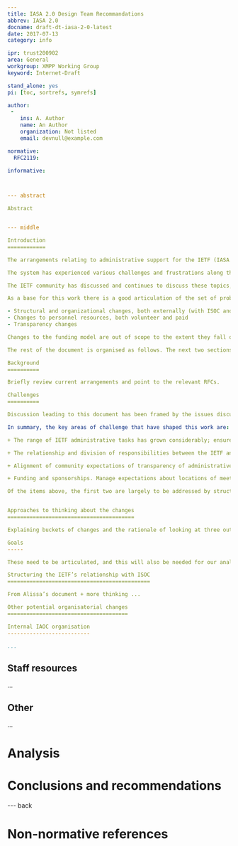 ```yaml
---
title: IASA 2.0 Design Team Recommandations
abbrev: IASA 2.0
docname: draft-dt-iasa-2-0-latest
date: 2017-07-13
category: info

ipr: trust200902
area: General
workgroup: XMPP Working Group
keyword: Internet-Draft

stand_alone: yes
pi: [toc, sortrefs, symrefs]

author:
 -
    ins: A. Author
    name: An Author
    organization: Not listed
    email: devnull@example.com

normative:
  RFC2119:

informative:



--- abstract

Abstract


--- middle

Introduction
============

The arrangements relating to administrative support for the IETF (IASA [](#RFC4071)) were created more than ten years ago, when the IETF initially took charge of its own administration. The arrangements have reasonably served the IETF, but there's been considerable change in the necessary tasks, in the world around us, and our own expectations since the creation of the IASA. What administrative arrangements best support the IETF in the next ten years?

The system has experienced various challenges and frustrations along the way, for instance around meeting arrangements. There are also some bigger questions about how the organisations are structured, for instance about the division of responsibilities between IETF and ISOC.

The IETF community has discussed and continues to discuss these topics, most recently in the “IASA20” mailing list and BOF at IETF98. Alissa Cooper, the Chair of the IETF, asked a small design team to start evaluating potential options going forward. The purpose of the design team is to provide material that informs the community discussion, both in terms of providing a bit more worked through solution ideas, as well as supporting analysis of the implications of those options. This information, along with all other input provided in the discussion, hopefully helps the community and IETF leadership decide what next steps to take. To be clear, the community is in charge of adopting any recommendations or making any decisions. This draft, the output of the design team’s considerations, has no particular official standing.

As a base for this work there is a good articulation of the set of problems we are facing in [] (#draft-hall-iasa20-workshops-report) and [](#draft-daigle-iasa-retrospective). The community discussion seems have indicated also some of the outcome properties that are expected. The scope of the solutions explored included:

- Structural and organizational changes, both externally (with ISOC and contractors) and internally (within the IAOC and subcommittees)
- Changes to personnel resources, both volunteer and paid
- Transparency changes

Changes to the funding model are out of scope to the extent they fall outside the categories above.

The rest of the document is organised as follows. The next two sections describe the background and summarise the challenges noted in the community discussion. The two sections after that explain what categories of changes were considered, and describe the primary options for structural changes. The following section discusses other changes, followed by two sections on analysis of the different options along with a recommendation.

Background
==========

Briefly review current arrangements and point to the relevant RFCs.

Challenges
==========

Discussion leading to this document has been framed by the issues discussed on IETF mailing lists and documented elsewhere  ([](#draft-daigle-iasa-retrospective), [](#draft-hall-iasa20-workshops-report), [](#draft-arkko-ietf-iasa-thoughts)).  The reader is referred to those documents and ongoing discussion on the IASA20@ietf.org mailing list for fuller details on the range of challenges facing the IETF in its handling of administrative matters.

In summary, the key areas of challenge that have shaped this work are:

+ The range of IETF administrative tasks has grown considerably; ensure we have the right structure, community involvement and level of staffing to address them effectively and efficiently.

+ The relationship and division of responsibilities between the IETF and ISOC, as both organizations have grown considerably in the last decade.

+ Alignment of community expectations of transparency of administrative actions and delivery from the administration.

+ Funding and sponsorships. Manage expectations about locations of meetings (broadening of IETF engagement, sponsor preferences), balanced against operational practicalities.  Ensure that we continue to not be influenced by funding entities on the technical work of the IETF.

Of the items above, the first two are largely to be addressed by structural updates, while the last two groups are more about discussing tradeoffs and updating documented expectations.


Approaches to thinking about the changes
========================================

Explaining buckets of changes and the rationale of looking at three outcomes framework for the ISOC relationship part.

Goals
-----

These need to be articulated, and this will also be needed for our analysis later in the document.

Structuring the IETF’s relationship with ISOC
=============================================

From Alissa’s document + more thinking ...

Other potential organisatorial changes
======================================

Internal IAOC organisation
--------------------------

...
```


Staff resources
---------------

...

Other
-----
…

Analysis
========

Conclusions and recommendations
===============================

--- back

Non-normative references
========================

